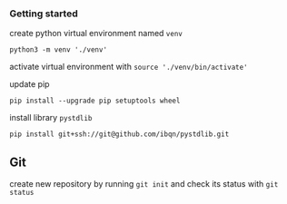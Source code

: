 ### Getting started

create python virtual environment named `venv`

```shell
python3 -m venv './venv'
```

activate virtual environment with `source './venv/bin/activate'`

update pip

```shell
pip install --upgrade pip setuptools wheel
```

install library `pystdlib`

```shell
pip install git+ssh://git@github.com/ibqn/pystdlib.git
```

## Git

create new repository by running `git init` and check its status with `git status`
